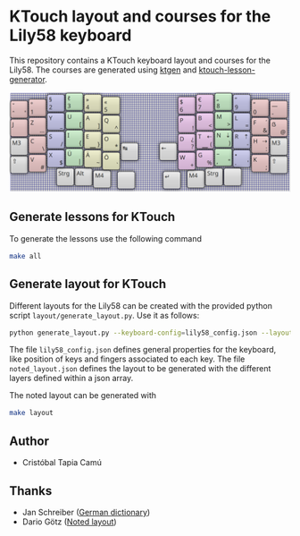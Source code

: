 # KTouch layout and courses for the Lily58 keyboard

This repository contains a KTouch keyboard layout and courses for the Lily58.
The courses are generated using [ktgen](https://github.com/BarbieCue/ktgen) and [ktouch-lesson-generator](https://github.com/simgunz/ktouch-lesson-generator).

![Lily58 keyboard with noted layout](lilly58_noted.png)

## Generate lessons for KTouch

To generate the lessons use the following command

```bash
make all
```

## Generate layout for KTouch

Different layouts for the Lily58 can be created with the provided python script `layout/generate_layout.py`.
Use it as follows:

```bash
python generate_layout.py --keyboard-config=lily58_config.json --layout=noted_layout.json --name=noted
```

The file `lily58_config.json` defines general properties for the keyboard, like position of keys and fingers associated to each key.
The file `noted_layout.json` defines the layout to be generated with the different layers defined within a json array.

The noted layout can be generated with

```bash
make layout
```

## Author

- Cristóbal Tapia Camú

## Thanks

- Jan Schreiber ([German dictionary](https://sourceforge.net/projects/germandict/))
- Dario Götz ([Noted layout](https://github.com/dariogoetz/noted-layout))
